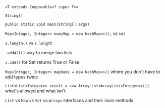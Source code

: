 `<T extends Comparable<? super T>>`

`String[]`

`public static void main(String[] args)`

`Map<Integer, Integer> numsMap = new HashMap<>();` vs `int`

`s.length()` vs `s.length`

`.addAll()` way to merge two lists

`s.add()` for Set returns True or False 

`Map<Integer, Integer> mapNums = new HashMap<>()` where you don't have to add types twice

`List<List<Integer>> result = new ArrayList<ArrayList<Integer>>();` what's allowed and what isn't

`List` vs `Map` vs `Set` vs `Arrays` interfaces and their main methods